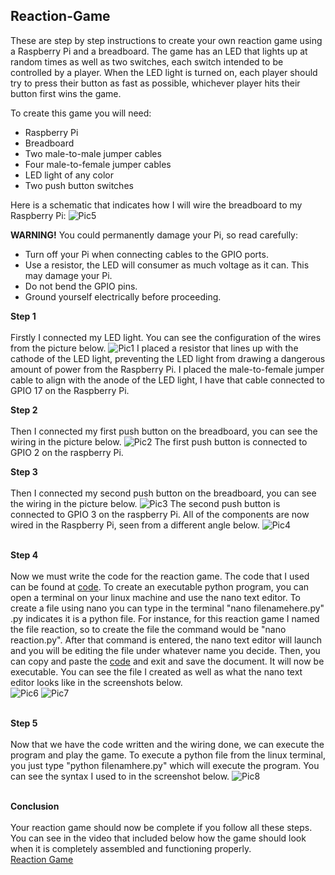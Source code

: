 ## Reaction-Game

These are step by step instructions to create your own reaction game using a Raspberry Pi and a breadboard. The game has an LED that lights up at random times as well as two switches, each switch intended to be controlled by a player. When the LED light is turned on, each player should try to press their button as fast as possible, whichever player hits their button first wins the game.

To create this game you will need:
- Raspberry Pi
- Breadboard
- Two male-to-male jumper cables
- Four male-to-female jumper cables
- LED light of any color
- Two push button switches 

Here is a schematic that indicates how I will wire the breadboard to my Raspberry Pi:
![Pic5](/images/pic5.PNG) <br/>

**WARNING!** You could permanently damage your Pi, so read carefully:
- Turn off your Pi when connecting cables to the GPIO ports.
- Use a resistor, the LED will consumer as much voltage as it can. This may damage your Pi.
- Do not bend the GPIO pins.
- Ground yourself electrically before proceeding.

**Step 1** <br/><br/>
Firstly I connected my LED light. You can see the configuration of the wires from the picture below.
![Pic1](/images/pic1.jpg)
I placed a resistor that lines up with the cathode of the LED light, preventing the LED light from drawing a dangerous amount of power from the Raspberry Pi. I placed the male-to-female jumper cable to align with the anode of the LED light, I have that cable connected to GPIO 17 on the Raspberry Pi.
<br/>

**Step 2** <br/><br/>
Then I connected my first push button on the breadboard, you can see the wiring in the picture below.
![Pic2](/images/pic2.jpg)
The first push button is connected to GPIO 2 on the raspberry Pi.
<br/>

**Step 3** <br/><br/>
Then I connected my second push button on the breadboard, you can see the wiring in the picture below.
![Pic3](/images/pic3.jpg)
The second push button is connected to GPIO 3 on the raspberry Pi. All of the components are now wired in the Raspberry Pi, seen from a different angle below.
![Pic4](/images/pic4.jpg)<br/>
<br/>

**Step 4** <br/><br/>
Now we must write the code for the reaction game. The code that I used can be found at [code](maincode). To create an executable python program, you can open a terminal on your linux machine and use the nano text editor. To create a file using nano you can type in the terminal "nano filenamehere.py" .py indicates it is a python file. For instance, for this reaction game I named the file reaction, so to create the file the command would be "nano reaction.py". After that command is entered, the nano text editor will launch and you will be editing the file under whatever name you decide. Then, you can copy and paste the [code](maincode) and exit and save the document. It will now be executable. You can see the file I created as well as what the nano text editor looks like in the screenshots below. <br/>
![Pic6](/images/pic6.PNG)
![Pic7](/images/pic7.PNG)<br/>
<br/>

**Step 5** <br/><br/>
Now that we have the code written and the wiring done, we can execute the program and play the game. To execute a python file from the linux terminal, you just type "python filenamhere.py" which will execute the program. You can see the syntax I used to in the screenshot below.
![Pic8](/images/pic8.PNG)<br/>
<br/>

**Conclusion**<br/><br/>
Your reaction game should now be complete if you follow all these steps. You can see in the video that included below how the game should look when it is completely assembled and functioning properly. <br/>
[Reaction Game](https://www.youtube.com/watch?v=IVRWWWZRkvQ)
